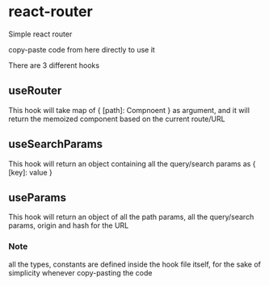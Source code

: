 # react-router
Simple react router

copy-paste code from here directly to use it

There are 3 different hooks

## useRouter
This hook will take map of { [path]: Compnoent } as argument, and it will return the memoized component based on the current route/URL

## useSearchParams
This hook will return an object containing all the query/search params as { [key]: value }

## useParams
This hook will return an object of all the path params, all the query/search params, origin and hash for the URL


### Note
all the types, constants are defined inside the hook file itself, for the sake of simplicity whenever copy-pasting the code 